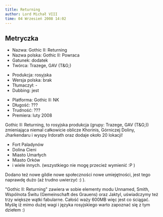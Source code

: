 ```yaml
---
title: Returning
author: Lord Michał VIII
time: 04 Wrzesień 2008 14:02
---
```


## Metryczka

<!-- -->
- Nazwa: Gothic II: Returning
- Nazwa polska: Gothic II: Powraca
- Gatunek: dodatek
- Twórca: Trazege, GAV (T&G;)

<!-- -->
- Produkcja: rosyjska
- Wersja polska: brak
- Tłumaczył: -
- Dubbing: jest

<!-- -->
- Platforma: Gothic II: NK
- Długość: ???
- Trudność: ???
- Premiera: luty 2008

Gothic II: Returning, to rosyjska produkcja (grupy: Trazege, GAV (T&G;)) zmieniająca niemal całkowicie oblicze Khorinis, Górniczej Doliny, Jharkendaru i wyspy Irdorath oraz dodaje około 20 lokacji!
- Fort Paladynów
- Dolina Cieni
- Miasto Umarłych
- Miasto Orków
- i wiele innych. (wszystkiego nie mogę przecież wymienić :P )

Dodano też nowe gildie nowe społeczności nowe umiejętności, jest tego naprawdę dużo (aż trudno uwierzyć :) ).

"Gothic II: Returning" zawiera w sobie elementy modu Unnamed, Smith, Wspólnota Świtu (Gemeinschaft des Grauens) oraz Jaktyl, uświadczymy też trzy większe wątki fabularne. Całość waży 600MB więc jest co ściągać. Myślę iż mimo dużej wagi i języka rosyjskiego warto zapoznać się z tym dziełem :)